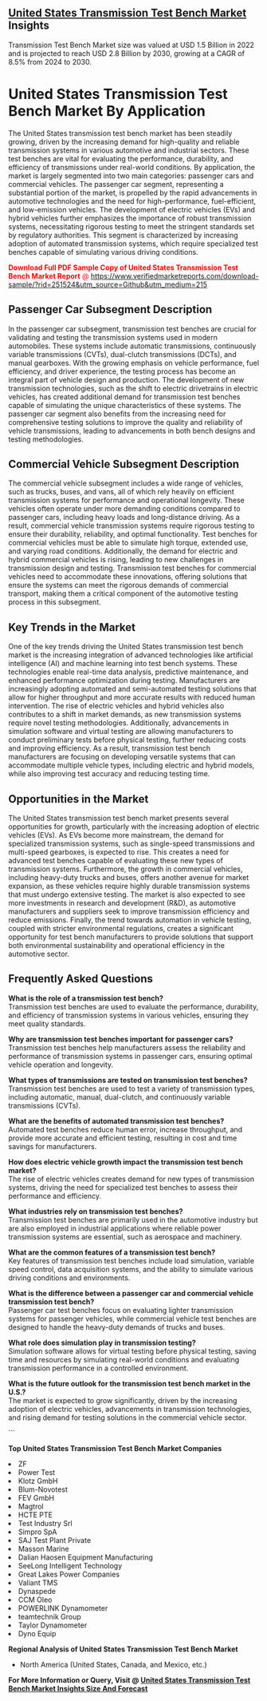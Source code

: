 <h2><a href="https://www.verifiedmarketreports.com/download-sample/?rid=251524&amp;utm_source=Github&amp;utm_medium=215" target="_blank">United States Transmission Test Bench Market</a> Insights</h2><p>Transmission Test Bench Market size was valued at USD 1.5 Billion in 2022 and is projected to reach USD 2.8 Billion by 2030, growing at a CAGR of 8.5% from 2024 to 2030.</p><p> <h1>United States Transmission Test Bench Market By Application</h1> <p>The United States transmission test bench market has been steadily growing, driven by the increasing demand for high-quality and reliable transmission systems in various automotive and industrial sectors. These test benches are vital for evaluating the performance, durability, and efficiency of transmissions under real-world conditions. By application, the market is largely segmented into two main categories: passenger cars and commercial vehicles. The passenger car segment, representing a substantial portion of the market, is propelled by the rapid advancements in automotive technologies and the need for high-performance, fuel-efficient, and low-emission vehicles. The development of electric vehicles (EVs) and hybrid vehicles further emphasizes the importance of robust transmission systems, necessitating rigorous testing to meet the stringent standards set by regulatory authorities. This segment is characterized by increasing adoption of automated transmission systems, which require specialized test benches capable of simulating various driving conditions. <p><span class=""><span style="color: #ff0000;"><strong>Download Full PDF Sample Copy of United States Transmission Test Bench Market Report</strong> @ </span><a href="https://www.verifiedmarketreports.com/download-sample/?rid=251524&amp;utm_source=Github&amp;utm_medium=215" target="_blank">https://www.verifiedmarketreports.com/download-sample/?rid=251524&amp;utm_source=Github&amp;utm_medium=215</a></span></p></p> <h2>Passenger Car Subsegment Description</h2> <p>In the passenger car subsegment, transmission test benches are crucial for validating and testing the transmission systems used in modern automobiles. These systems include automatic transmissions, continuously variable transmissions (CVTs), dual-clutch transmissions (DCTs), and manual gearboxes. With the growing emphasis on vehicle performance, fuel efficiency, and driver experience, the testing process has become an integral part of vehicle design and production. The development of new transmission technologies, such as the shift to electric drivetrains in electric vehicles, has created additional demand for transmission test benches capable of simulating the unique characteristics of these systems. The passenger car segment also benefits from the increasing need for comprehensive testing solutions to improve the quality and reliability of vehicle transmissions, leading to advancements in both bench designs and testing methodologies.</p> <h2>Commercial Vehicle Subsegment Description</h2> <p>The commercial vehicle subsegment includes a wide range of vehicles, such as trucks, buses, and vans, all of which rely heavily on efficient transmission systems for performance and operational longevity. These vehicles often operate under more demanding conditions compared to passenger cars, including heavy loads and long-distance driving. As a result, commercial vehicle transmission systems require rigorous testing to ensure their durability, reliability, and optimal functionality. Test benches for commercial vehicles must be able to simulate high torque, extended use, and varying road conditions. Additionally, the demand for electric and hybrid commercial vehicles is rising, leading to new challenges in transmission design and testing. Transmission test benches for commercial vehicles need to accommodate these innovations, offering solutions that ensure the systems can meet the rigorous demands of commercial transport, making them a critical component of the automotive testing process in this subsegment.</p> <h2>Key Trends in the Market</h2> <p>One of the key trends driving the United States transmission test bench market is the increasing integration of advanced technologies like artificial intelligence (AI) and machine learning into test bench systems. These technologies enable real-time data analysis, predictive maintenance, and enhanced performance optimization during testing. Manufacturers are increasingly adopting automated and semi-automated testing solutions that allow for higher throughput and more accurate results with reduced human intervention. The rise of electric vehicles and hybrid vehicles also contributes to a shift in market demands, as new transmission systems require novel testing methodologies. Additionally, advancements in simulation software and virtual testing are allowing manufacturers to conduct preliminary tests before physical testing, further reducing costs and improving efficiency. As a result, transmission test bench manufacturers are focusing on developing versatile systems that can accommodate multiple vehicle types, including electric and hybrid models, while also improving test accuracy and reducing testing time.</p> <h2>Opportunities in the Market</h2> <p>The United States transmission test bench market presents several opportunities for growth, particularly with the increasing adoption of electric vehicles (EVs). As EVs become more mainstream, the demand for specialized transmission systems, such as single-speed transmissions and multi-speed gearboxes, is expected to rise. This creates a need for advanced test benches capable of evaluating these new types of transmission systems. Furthermore, the growth in commercial vehicles, including heavy-duty trucks and buses, offers another avenue for market expansion, as these vehicles require highly durable transmission systems that must undergo extensive testing. The market is also expected to see more investments in research and development (R&D), as automotive manufacturers and suppliers seek to improve transmission efficiency and reduce emissions. Finally, the trend towards automation in vehicle testing, coupled with stricter environmental regulations, creates a significant opportunity for test bench manufacturers to provide solutions that support both environmental sustainability and operational efficiency in the automotive sector.</p> <h2>Frequently Asked Questions</h2> <p><strong>What is the role of a transmission test bench?</strong><br>Transmission test benches are used to evaluate the performance, durability, and efficiency of transmission systems in various vehicles, ensuring they meet quality standards.</p> <p><strong>Why are transmission test benches important for passenger cars?</strong><br>Transmission test benches help manufacturers assess the reliability and performance of transmission systems in passenger cars, ensuring optimal vehicle operation and longevity.</p> <p><strong>What types of transmissions are tested on transmission test benches?</strong><br>Transmission test benches are used to test a variety of transmission types, including automatic, manual, dual-clutch, and continuously variable transmissions (CVTs).</p> <p><strong>What are the benefits of automated transmission test benches?</strong><br>Automated test benches reduce human error, increase throughput, and provide more accurate and efficient testing, resulting in cost and time savings for manufacturers.</p> <p><strong>How does electric vehicle growth impact the transmission test bench market?</strong><br>The rise of electric vehicles creates demand for new types of transmission systems, driving the need for specialized test benches to assess their performance and efficiency.</p> <p><strong>What industries rely on transmission test benches?</strong><br>Transmission test benches are primarily used in the automotive industry but are also employed in industrial applications where reliable power transmission systems are essential, such as aerospace and machinery.</p> <p><strong>What are the common features of a transmission test bench?</strong><br>Key features of transmission test benches include load simulation, variable speed control, data acquisition systems, and the ability to simulate various driving conditions and environments.</p> <p><strong>What is the difference between a passenger car and commercial vehicle transmission test bench?</strong><br>Passenger car test benches focus on evaluating lighter transmission systems for passenger vehicles, while commercial vehicle test benches are designed to handle the heavy-duty demands of trucks and buses.</p> <p><strong>What role does simulation play in transmission testing?</strong><br>Simulation software allows for virtual testing before physical testing, saving time and resources by simulating real-world conditions and evaluating transmission performance in a controlled environment.</p> <p><strong>What is the future outlook for the transmission test bench market in the U.S.?</strong><br>The market is expected to grow significantly, driven by the increasing adoption of electric vehicles, advancements in transmission technologies, and rising demand for testing solutions in the commercial vehicle sector.</p> ```</p><p><strong>Top United States Transmission Test Bench Market Companies</strong></p><div data-test-id=""><p><li>ZF</li><li> Power Test</li><li> Klotz GmbH</li><li> Blum-Novotest</li><li> FEV GmbH</li><li> Magtrol</li><li> HCTE PTE</li><li> Test Industry Srl</li><li> Simpro SpA</li><li> SAJ Test Plant Private</li><li> Masson Marine</li><li> Dalian Haosen Equipment Manufacturing</li><li> SeeLong Intelligent Technology</li><li> Great Lakes Power Companies</li><li> Valiant TMS</li><li> Dynaspede</li><li> CCM Oleo</li><li> POWERLINK Dynamometer</li><li> teamtechnik Group</li><li> Taylor Dynamometer</li><li> Dyno Equip</li></p><div><strong>Regional Analysis of&nbsp;United States Transmission Test Bench Market</strong></div><ul><li dir="ltr"><p dir="ltr">North America&nbsp;(United States, Canada, and Mexico, etc.)</p></li></ul><p><strong>For More Information or Query, Visit @&nbsp;</strong><strong><a href="https://www.verifiedmarketreports.com/product/transmission-test-bench-market/?utm_source=Github&amp;utm_medium=215" target="_blank">United States Transmission Test Bench Market Insights Size And Forecast</a></strong></p></div>
